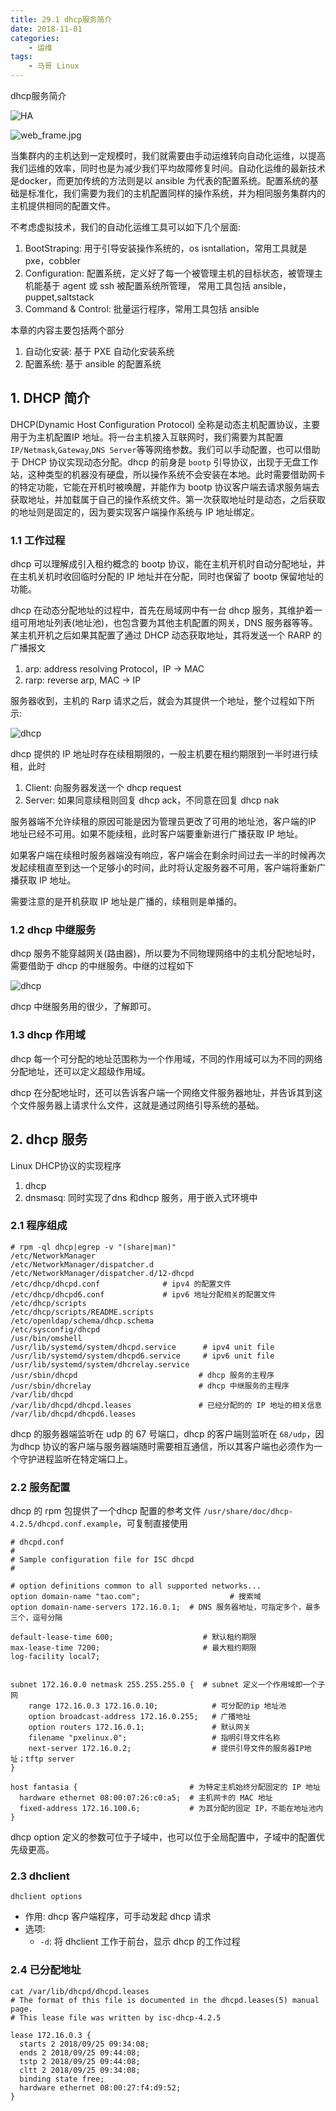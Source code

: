 ```yaml
---
title: 29.1 dhcp服务简介
date: 2018-11-01
categories:
    - 运维
tags:
    - 马哥 Linux
---
```


dhcp服务简介

![HA](/images/linux_mt/linux_ansible.jpg)
<!-- more -->

![web_frame.jpg](/images/linux_mt/web_frame.jpg)

当集群内的主机达到一定规模时，我们就需要由手动运维转向自动化运维，以提高我们运维的效率，同时也是为减少我们平均故障修复时间。自动化运维的最新技术是docker，而更加传统的方法则是以 ansible 为代表的配置系统。配置系统的基础是标准化，我们需要为我们的主机配置同样的操作系统，并为相同服务集群内的主机提供相同的配置文件。

不考虑虚拟技术，我们的自动化运维工具可以如下几个层面:
1. BootStraping: 用于引导安装操作系统的，os isntallation，常用工具就是 pxe，cobbler
2. Configuration: 配置系统，定义好了每一个被管理主机的目标状态，被管理主机能基于 agent 或 ssh 被配置系统所管理， 常用工具包括 ansible，puppet,saltstack
3. Command & Control: 批量运行程序，常用工具包括 ansible

本章的内容主要包括两个部分
1. 自动化安装: 基于 PXE 自动化安装系统
2. 配置系统: 基于 ansible 的配置系统


## 1. DHCP 简介
DHCP(Dynamic Host Configuration Protocol) 全称是动态主机配置协议，主要用于为主机配置IP 地址。将一台主机接入互联网时，我们需要为其配置 `IP/Netmask`,`Gateway`,`DNS Server`等等网络参数。我们可以手动配置，也可以借助于 DHCP 协议实现动态分配。dhcp 的前身是 `bootp` 引导协议，出现于无盘工作站，这种类型的机器没有硬盘，所以操作系统不会安装在本地。此时需要借助网卡的特定功能，它能在开机时被唤醒，并能作为 bootp 协议客户端去请求服务端去获取地址，并加载属于自己的操作系统文件。第一次获取地址时是动态，之后获取的地址则是固定的，因为要实现客户端操作系统与 IP 地址绑定。

### 1.1  工作过程
dhcp 可以理解成引入租约概念的 bootp 协议，能在主机开机时自动分配地址，并在主机关机时收回临时分配的 IP 地址并在分配，同时也保留了 bootp 保留地址的功能。

dhcp 在动态分配地址的过程中，首先在局域网中有一台 dhcp 服务，其维护着一组可用地址列表(地址池)，也包含要为其他主机配置的网关，DNS 服务器等等。某主机开机之后如果其配置了通过 DHCP 动态获取地址，其将发送一个 RARP 的广播报文
1. arp: address resolving Protocol，IP -> MAC
2. rarp: reverse arp, MAC -> IP

服务器收到，主机的 Rarp 请求之后，就会为其提供一个地址，整个过程如下所示:

![dhcp](/images/linux_mt/dhcp_get.jpg)


dhcp 提供的 IP 地址时存在续租期限的，一般主机要在租约期限到一半时进行续租，此时
1. Client: 向服务器发送一个 dhcp request
2. Server: 如果同意续租则回复 dhcp ack，不同意在回复 dhcp nak

服务器端不允许续租的原因可能是因为管理员更改了可用的地址池，客户端的IP 地址已经不可用。如果不能续租，此时客户端要重新进行广播获取 IP 地址。

如果客户端在续租时服务器端没有响应，客户端会在剩余时间过去一半的时候再次发起续租直至到达一个足够小的时间，此时将认定服务器不可用，客户端将重新广播获取 IP 地址。

需要注意的是开机获取 IP 地址是广播的，续租则是单播的。

### 1.2 dhcp 中继服务
dhcp 服务不能穿越网关(路由器)，所以要为不同物理网络中的主机分配地址时，需要借助于 dhcp 的中继服务。中继的过程如下

![dhcp](/images/linux_mt/dhcp_deply.jpg)

dhcp 中继服务用的很少，了解即可。

### 1.3 dhcp 作用域
dhcp 每一个可分配的地址范围称为一个作用域，不同的作用域可以为不同的网络分配地址，还可以定义超级作用域。

dhcp 在分配地址时，还可以告诉客户端一个网络文件服务器地址，并告诉其到这个文件服务器上请求什么文件，这就是通过网络引导系统的基础。

## 2. dhcp 服务
Linux DHCP协议的实现程序
1. dhcp
2. dnsmasq: 同时实现了dns 和dhcp 服务，用于嵌入式环境中

### 2.1 程序组成
```
# rpm -ql dhcp|egrep -v "(share|man)"
/etc/NetworkManager
/etc/NetworkManager/dispatcher.d
/etc/NetworkManager/dispatcher.d/12-dhcpd
/etc/dhcp/dhcpd.conf              # ipv4 的配置文件
/etc/dhcp/dhcpd6.conf             # ipv6 地址分配相关的配置文件
/etc/dhcp/scripts
/etc/dhcp/scripts/README.scripts
/etc/openldap/schema/dhcp.schema
/etc/sysconfig/dhcpd
/usr/bin/omshell
/usr/lib/systemd/system/dhcpd.service      # ipv4 unit file
/usr/lib/systemd/system/dhcpd6.service     # ipv6 unit file
/usr/lib/systemd/system/dhcrelay.service
/usr/sbin/dhcpd                           # dhcp 服务的主程序
/usr/sbin/dhcrelay                        # dhcp 中继服务的主程序
/var/lib/dhcpd
/var/lib/dhcpd/dhcpd.leases               # 已经分配的的 IP 地址的相关信息
/var/lib/dhcpd/dhcpd6.leases
```

dhcp 的服务器端监听在 udp 的 67 号端口，dhcp 的客户端则监听在 `68/udp`，因为dhcp 协议的客户端与服务器端随时需要相互通信，所以其客户端也必须作为一个守护进程监听在特定端口上。

### 2.2 服务配置
dhcp 的 rpm 包提供了一个dhcp 配置的参考文件 `/usr/share/doc/dhcp-4.2.5/dhcpd.conf.example`，可复制直接使用

```
# dhcpd.conf
#
# Sample configuration file for ISC dhcpd
#

# option definitions common to all supported networks...
option domain-name "tao.com";                    # 搜索域
option domain-name-servers 172.16.0.1;  # DNS 服务器地址，可指定多个，最多三个，逗号分隔

default-lease-time 600;                    # 默认租约期限
max-lease-time 7200;                       # 最大租约期限
log-facility local7;


subnet 172.16.0.0 netmask 255.255.255.0 {  # subnet 定义一个作用域即一个子网
	range 172.16.0.3 172.16.0.10;            # 可分配的ip 地址池
	option broadcast-address 172.16.0.255;   # 广播地址
	option routers 172.16.0.1;               # 默认网关
	filename "pxelinux.0";                   # 指明引导文件名称
	next-server 172.16.0.2;                  # 提供引导文件的服务器IP地址；tftp server
}

host fantasia {                         # 为特定主机始终分配固定的 IP 地址
  hardware ethernet 08:00:07:26:c0:a5;  # 主机网卡的 MAC 地址
  fixed-address 172.16.100.6;           # 为其分配的固定 IP，不能在地址池内
}
```

dhcp option 定义的参数可位于子域中，也可以位于全局配置中，子域中的配置优先级更高。

### 2.3 dhclient
`dhclient options`
- 作用: dhcp 客户端程序，可手动发起 dhcp 请求
- 选项:
  - `-d`: 将 dhclient 工作于前台，显示 dhcp 的工作过程

### 2.4 已分配地址
```
cat /var/lib/dhcpd/dhcpd.leases
# The format of this file is documented in the dhcpd.leases(5) manual page.
# This lease file was written by isc-dhcp-4.2.5

lease 172.16.0.3 {
  starts 2 2018/09/25 09:34:08;
  ends 2 2018/09/25 09:44:08;
  tstp 2 2018/09/25 09:44:08;
  cltt 2 2018/09/25 09:34:08;
  binding state free;
  hardware ethernet 08:00:27:f4:d9:52;
}

```
